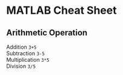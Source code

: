 # MATLAB Cheat Sheet

## Arithmetic Operation 

Addition `3+5`<br>Subtraction `3-5`<br>Multiplication `3*5`<br>Division `3/5`


